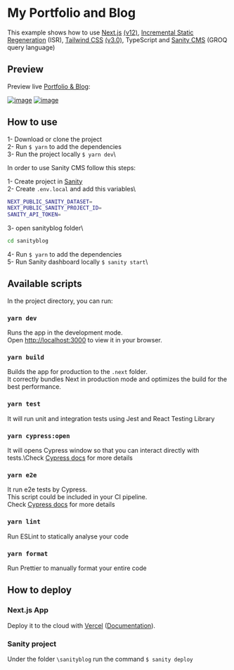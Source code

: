 # My Portfolio and Blog

This example shows how to use [Next.js](https://nextjs.org/) [(v12)](https://nextjs.org/blog/next-12), [Incremental Static Regeneration](https://nextjs.org/docs/basic-features/data-fetching/incremental-static-regeneration) (ISR), [Tailwind CSS](https://tailwindcss.com/) [(v3.0)](https://tailwindcss.com/blog/tailwindcss-v3), TypeScript and [Sanity CMS](https://www.sanity.io/) (GROQ query language)

## Preview

Preview live [Portfolio & Blog](https://maleksmida.vercel.app/):

[![image](https://user-images.githubusercontent.com/58492485/235106988-fc3836ff-1bf2-4bd8-a22c-25d2766b2fcf.png)](https://www.maleksmida.vercel.app/)
[![image](https://user-images.githubusercontent.com/58492485/235107232-6995aed2-213c-423e-bac9-a7be6fca2e6d.png)](https://www.maleksmida.vercel.app/)



## How to use

1- Download or clone the project\
2- Run `$ yarn` to add the dependencies\
3- Run the project locally `$ yarn dev`\

In order to use Sanity CMS follow this steps:

1- Create project in [Sanity](https://www.sanity.io/)\
2- Create `.env.local` and add this variables\

```bash
NEXT_PUBLIC_SANITY_DATASET=
NEXT_PUBLIC_SANITY_PROJECT_ID=
SANITY_API_TOKEN=
```

3- open sanityblog folder\

```bash
cd sanityblog
```

4- Run `$ yarn` to add the dependencies\
5- Run Sanity dashboard locally `$ sanity start`\

## Available scripts

In the project directory, you can run:

### `yarn dev`

Runs the app in the development mode.\
Open [http://localhost:3000](http://localhost:3000) to view it in your browser.

### `yarn build`

Builds the app for production to the `.next` folder.\
It correctly bundles Next in production mode and optimizes the build for the best performance.

### `yarn test`

It will run unit and integration tests using Jest and React Testing Library

### `yarn cypress:open`

It will opens Cypress window so that you can interact directly with tests.\Check [Cypress docs](https://docs.cypress.io/guides/guides/command-line#cypress-open) for more details

### `yarn e2e`

It run e2e tests by Cypress.\
This script could be included in your CI pipeline.\
Check [Cypress docs](https://docs.cypress.io/guides/guides/command-line#cypress-run) for more details

### `yarn lint`

Run ESLint to statically analyse your code

### `yarn format`

Run Prettier to manually format your entire code

## How to deploy

### Next.js App

Deploy it to the cloud with [Vercel](https://vercel.com/new?utm_source=github&utm_medium=readme&utm_campaign=next-example) ([Documentation](https://nextjs.org/docs/deployment)).

### Sanity project

Under the folder `\sanityblog` run the command `$ sanity deploy`
